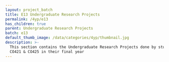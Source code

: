 ```yaml
---
layout: project_batch
title: E13 Undergraduate Research Projects
permalink: /4yp/e13
has_children: true
parent: Undergraduate Research Projects
batch: e13
default_thumb_image: /data/categories/4yp/thumbnail.jpg
description: >-
  This section contains the Undergraduate Research Projects done by students as a part of
  CO421 & CO425 in their final year
---
```

